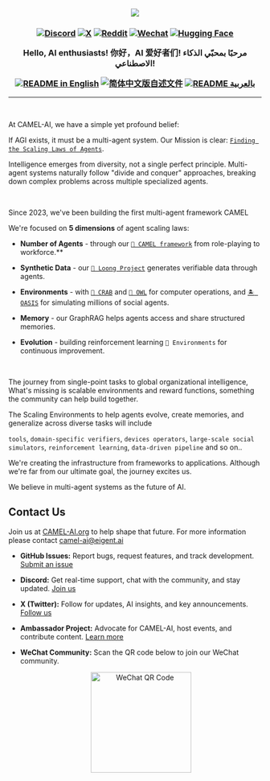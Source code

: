 <h3 align="center">
  <img
    src="https://camel-ai.github.io/camel_asset/graphics/camel_ai_banner.png"
  />
</h3>

<h3 align="center">

[![Discord][discord-image]][discord-url]
[![X][x-image]][x-url]
[![Reddit][reddit-image]][reddit-url]
[![Wechat][wechat-image]][wechat-url]
[![Hugging Face][huggingface-image]][huggingface-url]

Hello, AI enthusiasts! 你好，AI 爱好者们! مرحبًا بمحبّي الذكاء الاصطناعي!

<a href="./README.md"><img alt="README in English" src="https://img.shields.io/badge/English-d9d9d9"></a>
<a href="./README_CN.md"><img alt="简体中文版自述文件" src="https://img.shields.io/badge/简体中文-d9d9d9"></a>
<a href="./README_AR.md"><img alt="README بالعربية" src="https://img.shields.io/badge/العربية-d9d9d9"></a>

</h3>

---

<br>

<p align="left">
At CAMEL-AI, we have a simple yet profound belief:

If AGI exists, it must be a multi-agent system. Our Mission is clear: [`Finding the Scaling Laws of Agents`](https://www.camel-ai.org/blogs/mission-at-camel-ai-org-finding-the-scaling-laws-of-agents). 

Intelligence emerges from diversity, not a single perfect principle.
Multi-agent systems naturally follow "divide and conquer" approaches,
breaking down complex problems across multiple specialized agents.

<br>

Since 2023, we've been building the first multi-agent framework CAMEL

We're focused on **5 dimensions** of agent scaling laws:

- **Number of Agents** - through our [`🐫 CAMEL framework`](https://github.com/camel-ai/camel) from role-playing to workforce.**

- **Synthetic Data** - our [`🐉 Loong Project`](https://github.com/camel-ai/loong) generates verifiable data through agents.

- **Environments** - with [`🦀️ CRAB`](https://github.com/camel-ai/crab) and [`🦉 OWL`](https://github.com/camel-ai/owl) for computer operations, and [`🏝️ OASIS`](https://github.com/camel-ai/oasis) for simulating millions of social agents.

- **Memory** - our GraphRAG helps agents access and share structured memories.

- **Evolution** - building reinforcement learning `🌊 Environments` for continuous improvement.

<br>

The journey from single-point tasks to global organizational intelligence, What's missing is scalable environments and reward functions, something the community can help build together.

The Scaling Environments to help agents evolve, create memories, and generalize across diverse tasks will include

`tools`, `domain-specific verifiers`, `devices operators`, `large-scale social simulators`, `reinforcement learning`, `data-driven pipeline` and so on..

We're creating the infrastructure from frameworks to applications.
Although we're far from our ultimate goal, the journey excites us.

We believe in multi-agent systems as the future of AI.

<p>

## Contact Us
Join us at [CAMEL-AI.org](http://camel-ai.org/) to help shape that future.
For more information please contact camel-ai@eigent.ai

- **GitHub Issues:** Report bugs, request features, and track development. [Submit an issue](https://github.com/camel-ai/camel/issues)

- **Discord:** Get real-time support, chat with the community, and stay updated. [Join us](https://discord.camel-ai.org/)

- **X (Twitter):** Follow for updates, AI insights, and key announcements. [Follow us](https://x.com/CamelAIOrg)

- **Ambassador Project:** Advocate for CAMEL-AI, host events, and contribute content. [Learn more](https://www.camel-ai.org/community)

- **WeChat Community:** Scan the QR code below to join our WeChat community.

  <div align="center">
    <img src="https://camel-ai.github.io/camel_asset/graphics/wechat.jpeg" alt="WeChat QR Code" width="200">
  </div>

[huggingface-url]: https://huggingface.co/camel-ai
[huggingface-image]: https://img.shields.io/badge/%F0%9F%A4%97%20Hugging%20Face-CAMEL--AI-ffc107?color=ffc107&logoColor=white
[discord-url]: https://discord.camel-ai.org/
[discord-image]: https://img.shields.io/discord/1082486657678311454?logo=discord&labelColor=%20%235462eb&logoColor=%20%23f5f5f5&color=%20%235462eb
[wechat-url]: https://ghli.org/camel/wechat.png
[wechat-image]: https://img.shields.io/badge/WeChat-CamelAIOrg-brightgreen?logo=wechat&logoColor=white
[x-url]: https://x.com/CamelAIOrg
[x-image]: https://img.shields.io/twitter/follow/CamelAIOrg?style=social
[twitter-image]: https://img.shields.io/twitter/follow/CamelAIOrg?style=social&color=brightgreen&logo=twitter
[reddit-url]: https://www.reddit.com/r/CamelAI/
[reddit-image]: https://img.shields.io/reddit/subreddit-subscribers/CamelAI?style=plastic&logo=reddit&label=r%2FCAMEL&labelColor=white
